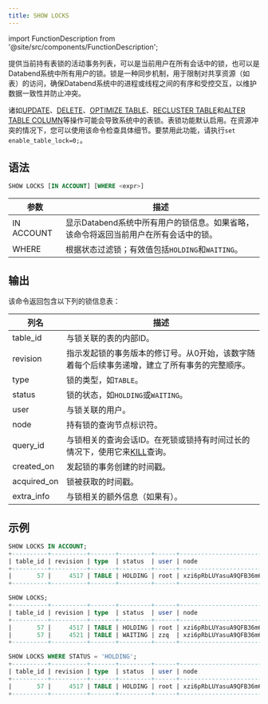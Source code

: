 ```yaml
---
title: SHOW LOCKS
---
```

import FunctionDescription from '@site/src/components/FunctionDescription';

<FunctionDescription description="引入或更新: v1.2.262"/>

提供当前持有表锁的活动事务列表，可以是当前用户在所有会话中的锁，也可以是Databend系统中所有用户的锁。锁是一种同步机制，用于限制对共享资源（如表）的访问，确保Databend系统中的进程或线程之间的有序和受控交互，以维护数据一致性并防止冲突。

诸如[UPDATE](../../10-dml/dml-update.md)、[DELETE](../../10-dml/dml-delete-from.md)、[OPTIMIZE TABLE](../01-table/60-optimize-table.md)、[RECLUSTER TABLE](../06-clusterkey/dml-recluster-table.md)和[ALTER TABLE COLUMN](../01-table/90-alter-table-column.md)等操作可能会导致系统中的表锁。表锁功能默认启用。在资源冲突的情况下，您可以使用该命令检查具体细节。要禁用此功能，请执行`set enable_table_lock=0;`。

## 语法

```sql
SHOW LOCKS [IN ACCOUNT] [WHERE <expr>]
```

| 参数       | 描述                                                                                                                                |
|------------|-------------------------------------------------------------------------------------------------------------------------------------|
| IN ACCOUNT | 显示Databend系统中所有用户的锁信息。如果省略，该命令将返回当前用户在所有会话中的锁。 |
| WHERE      | 根据状态过滤锁；有效值包括`HOLDING`和`WAITING`。                                                                                     |

## 输出

该命令返回包含以下列的锁信息表：

| 列名        | 描述                                                                                                                                                                                                             |
|-------------|------------------------------------------------------------------------------------------------------------------------------------------------------------------------------------------------------------------|
| table_id    | 与锁关联的表的内部ID。                                                                                                                                                                                           |
| revision    | 指示发起锁的事务版本的修订号。从0开始，该数字随着每个后续事务递增，建立了所有事务的完整顺序。                                                                                                                   |
| type        | 锁的类型，如`TABLE`。                                                                                                                                                                                            |
| status      | 锁的状态，如`HOLDING`或`WAITING`。                                                                                                                                                                               |
| user        | 与锁关联的用户。                                                                                                                                                                                                |
| node        | 持有锁的查询节点标识符。                                                                                                                                                                                        |
| query_id    | 与锁相关的查询会话ID。在死锁或锁持有时间过长的情况下，使用它来[KILL](/sql/sql-commands/administration-cmds/kill)查询。                                                                                          |
| created_on  | 发起锁的事务创建的时间戳。                                                                                                                                                                                      |
| acquired_on | 锁被获取的时间戳。                                                                                                                                                                                              |
| extra_info  | 与锁相关的额外信息（如果有）。                                                                                                                                                                                  |

## 示例

```sql
SHOW LOCKS IN ACCOUNT;
+----------+----------+-------+---------+------+------------------------+--------------------------------------+----------------------------+----------------------------+------------+
| table_id | revision | type  | status  | user | node                   | query_id                             | created_on                 | acquired_on                | extra_info |
+----------+----------+-------+---------+------+------------------------+--------------------------------------+----------------------------+----------------------------+------------+
|       57 |     4517 | TABLE | HOLDING | root | xzi6pRbLUYasuA9QFB36m6 | d7989971-d5ec-4764-8e37-afe38ebc13e2 | 2023-12-13 09:56:47.295684 | 2023-12-13 09:56:47.310805 |            |
+----------+----------+-------+---------+------+------------------------+--------------------------------------+----------------------------+----------------------------+------------+

SHOW LOCKS;
+----------+----------+-------+---------+------+------------------------+--------------------------------------+----------------------------+----------------------------+------------+
| table_id | revision | type  | status  | user | node                   | query_id                             | created_on                 | acquired_on                | extra_info |
+----------+----------+-------+---------+------+------------------------+--------------------------------------+----------------------------+----------------------------+------------+
|       57 |     4517 | TABLE | HOLDING | root | xzi6pRbLUYasuA9QFB36m6 | d7989971-d5ec-4764-8e37-afe38ebc13e2 | 2023-12-13 09:56:47.295684 | 2023-12-13 09:56:47.310805 |            |
|       57 |     4521 | TABLE | WAITING | zzq  | xzi6pRbLUYasuA9QFB36m6 | 4bc78044-d4fc-4fe1-a5c5-ff6ab1e3e372 | 2023-12-13 09:56:48.419774 | NULL                       |            |
+----------+----------+-------+---------+------+------------------------+--------------------------------------+----------------------------+----------------------------+------------+

SHOW LOCKS WHERE STATUS = 'HOLDING';
+----------+----------+-------+---------+------+------------------------+--------------------------------------+----------------------------+----------------------------+------------+
| table_id | revision | type  | status  | user | node                   | query_id                             | created_on                 | acquired_on                | extra_info |
+----------+----------+-------+---------+------+------------------------+--------------------------------------+----------------------------+----------------------------+------------+
|       57 |     4517 | TABLE | HOLDING | root | xzi6pRbLUYasuA9QFB36m6 | d7989971-d5ec-4764-8e37-afe38ebc13e2 | 2023-12-13 09:56:47.295684 | 2023-12-13 09:56:47.310805 |            |
+----------+----------+-------+---------+------+------------------------+--------------------------------------+----------------------------+----------------------------+------------+
```